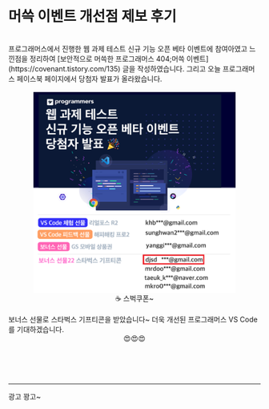# 머쓱 이벤트 개선점 제보 후기 

<br>
  프로그래머스에서 진행한 웹 과제 테스트 신규 기능 오픈 베타 이벤트에 참여아였고 느낀점을 정리하여 [보안적으로 머쓱한 프로그래머스 404;머쓱 이벤트](https://covenant.tistory.com/135) 글을 작성하였습니다. 그리고 오늘 프로그래머스 페이스북 페이지에서 당첨자 발표가 올라왔습니다.

<br>
<br>
<img src="https://github.com/KoEonYack/PracticeCoding/blob/master/Article/%EB%B3%B4%EC%95%88/%EB%A8%B8%EC%93%B1%ED%95%9C_%ED%94%84%EB%A1%9C%EA%B7%B8%EB%9E%98%EB%A8%B8%EC%8A%A4_%EA%B2%B0%EA%B3%BC_%ED%9B%84%EA%B8%B0/img/후기.png?raw=true" align="center"  style="display: block; margin: 0px auto;" width="80%" >
<center> ☕ 스벅쿠폰~ </center>
<br>
 보너스 선물로 스타벅스 기프티콘을 받았습니다~ 더욱 개선된 프로그래머스 VS Code를 기대하겠습니다.
<br>
<center>😍😍😍</center>


<br>
<br>
<br>
<br>

 ---------------------
 광고 꽝고~
